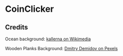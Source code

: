 # CoinClicker

## Credits

Ocean background: [kallerna on Wikimedia](https://commons.wikimedia.org/wiki/File:Atlantic_near_Faroe_Islands.jpg)

Wooden Planks Background: [Dmitry Demidov on Pexels](https://www.pexels.com/photo/brown-wooden-surface-made-of-timber-planks-3800449/)